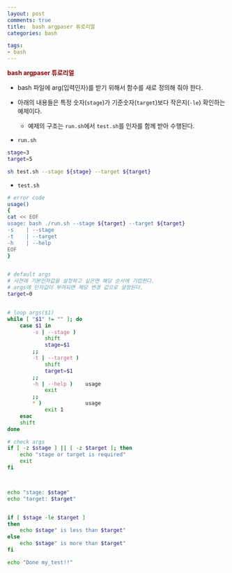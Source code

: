 ```yaml
---
layout: post
comments: true
title:  bash argpaser 튜로리얼
categories: bash

tags:
- bash
---
```



**<span style='color:DarkRed'>bash argpaser 튜로리얼</span>**

- bash 파일에 arg(입력인자)를 받기 위해서 함수를 새로 정의해 줘야 한다.
- 아래의 내용들은 특정 숫자(`stage`)가 기준숫자(`target`)보다 작은지(`-le`) 확인하는 예제이다.
    - 예제의 구조는 `run.sh`에서 `test.sh`를 인자를 함께 받아 수행된다. 

- `run.sh`

```bash
stage=3
target=5

sh test.sh --stage ${stage} --target ${target} 
```

- `test.sh`

```bash
# error code
usage()
{
cat << EOF
usage: bash ./run.sh --stage ${target} --target ${target}
-s    | --stage                  
-t    | --target        
-h    | --help                             
EOF
}


# default args
# 사전에 기본인자값을 설정하고 싶은면 해당 순서에 기입한다.
# args에 인자값이 부여되면 해당 변경 값으로 설정된다.
target=0


# loop args($1)
while [ "$1" != "" ]; do
    case $1 in
        -s | --stage )
            shift
            stage=$1
        ;;
        -t | --target )
            shift
            target=$1
        ;;              
        -h | --help )    usage
            exit
        ;;
        * )              usage
            exit 1
    esac
    shift
done

# check args
if [ -z $stage ] || [ -z $target ]; then
    echo "stage or target is required"
    exit
fi



echo "stage: $stage"
echo "target: $target"


if [ $stage -le $target ]
then
    echo $stage" is less than $target"
else
    echo $stage" is more than $target"
fi

echo "Done my_test!!"

```
